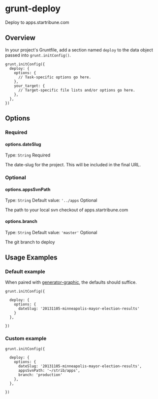# grunt-deploy

 Deploy to apps.startribune.com

## Overview
In your project's Gruntfile, add a section named `deploy` to the data object passed into `grunt.initConfig()`.

    grunt.initConfig({
      deploy: {
        options: {
          // Task-specific options go here.
        },
        your_target: {
          // Target-specific file lists and/or options go here.
        },
      },
    })

## Options

### Required

#### options.dateSlug
Type: `String`
Required

The date-slug for the project. This will be included in the final URL.

### Optional

#### options.appsSvnPath
Type: `String`
Default value: `'../apps`
Optional

The path to your local svn checkout of apps.startribune.com

#### options.branch
Type: `String`
Default value: `'master'`
Optional

The git branch to deploy

## Usage Examples

### Default example
When paired with [generator-graphic](https://github.com/kevinschaul/generator-graphic), the defaults should suffice.

    grunt.initConfig({

      deploy: {
        options: {
          dateSlug: '20131105-minneapolis-mayor-election-results'
        }
      },

    })

### Custom example

    grunt.initConfig({

      deploy: {
        options: {
          dateSlug: '20131105-minneapolis-mayor-election-results',
          appsSvnPath: '~/strib/apps',
          branch: 'production'
        },
      },

    })

